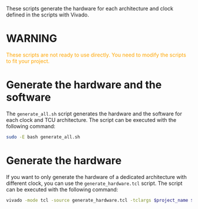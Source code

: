 These scripts generate the hardware for each architecture and clock defined in the scripts with Vivado.
# WARNING
<span style="color: orange;">
These scripts are not ready to use directly. You need to modify the scripts to fit your project. </span>

# Generate the hardware and the software
The `generate_all.sh` script generates the hardware and the software for each clock and TCU architecture. The script can be executed with the following command:

```bash
sudo -E bash generate_all.sh
```

# Generate the hardware
If you want to only generate the hardware of a dedicated architecture with different clock, you can use the `generate_hardware.tcl` script. The script can be executed with the following command:

```bash
vivado -mode tcl -source generate_hardware.tcl -tclargs $project_name $array_size $design_bd_name $source_path
```
